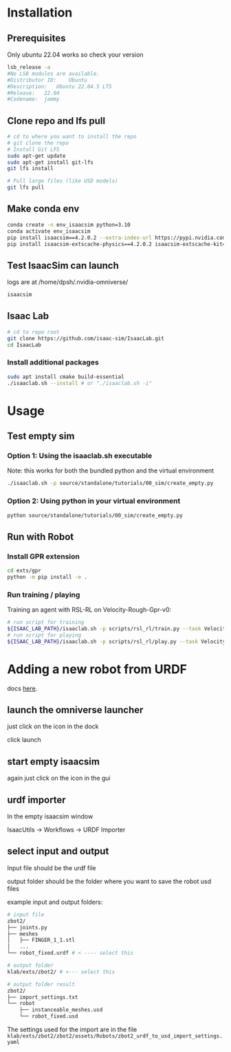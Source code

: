 # Installation

## Prerequisites

Only ubuntu 22.04 works so check your version
```bash
lsb_release -a
#No LSB modules are available.
#Distributor ID:	Ubuntu
#Description:	Ubuntu 22.04.5 LTS
#Release:	22.04
#Codename:	jammy
```

## Clone repo and lfs pull

```bash
# cd to where you want to install the repo
# git clone the repo
# Install Git LFS
sudo apt-get update
sudo apt-get install git-lfs
git lfs install

# Pull large files (like USD models)
git lfs pull
```

## Make conda env

```bash
conda create -n env_isaacsim python=3.10
conda activate env_isaacsim
pip install isaacsim==4.2.0.2 --extra-index-url https://pypi.nvidia.com
pip install isaacsim-extscache-physics==4.2.0.2 isaacsim-extscache-kit==4.2.0.2 isaacsim-extscache-kit-sdk==4.2.0.2 --extra-index-url https://pypi.nvidia.com
```

## Test IsaacSim can launch

logs  are at /home/dpsh/.nvidia-omniverse/
```bash
isaacsim
```

## Isaac Lab
```bash
# cd to repo root
git clone https://github.com/isaac-sim/IsaacLab.git
cd IsaacLab
```

### Install additional packages
```bash
sudo apt install cmake build-essential
./isaaclab.sh --install # or "./isaaclab.sh -i"
```

# Usage

## Test empty sim

### Option 1: Using the isaaclab.sh executable
Note: this works for both the bundled python and the virtual environment
```bash
./isaaclab.sh -p source/standalone/tutorials/00_sim/create_empty.py
```

### Option 2: Using python in your virtual environment
```bash
python source/standalone/tutorials/00_sim/create_empty.py
```

## Run with Robot

### Install GPR extension
```bash
cd exts/gpr
python -m pip install -e .
```

### Run training / playing

Training an agent with RSL-RL on Velocity-Rough-Gpr-v0:

```bash
# run script for training
${ISAAC_LAB_PATH}/isaaclab.sh -p scripts/rsl_rl/train.py --task Velocity-Rough-Gpr-v0
# run script for playing
${ISAAC_LAB_PATH}/isaaclab.sh -p scripts/rsl_rl/play.py --task Velocity-Rough-Gpr-Play-v0
```

# Adding a new robot from URDF

docs [here](https://docs.omniverse.nvidia.com/isaacsim/latest/advanced_tutorials/tutorial_advanced_import_urdf.html).


## launch the omniverse launcher
just click on the icon in the dock

click launch

## start empty isaacsim
again just click on the icon in the gui 

## urdf importer

In the empty isaacsim window

IsaacUtils -> Workflows -> URDF Importer

## select input and output 

Input file should be the urdf file 

output folder should be the folder where you want to save the robot usd files 

example input and output folders:

```bash
# input file
zbot2/
├── joints.py
├── meshes
│   ├── FINGER_1_1.stl
│   ...
└── robot_fixed.urdf # < ---- select this

# output folder 
klab/exts/zbot2/ # <--- select this

# output folder result
zbot2/
├── import_settings.txt
└── robot
    ├── instanceable_meshes.usd
    └── robot_fixed.usd
```

The settings used for the import are in the file `klab/exts/zbot2/zbot2/assets/Robots/zbot2_urdf_to_usd_import_settings.yaml`

